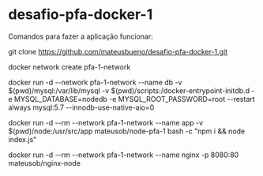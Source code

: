 # desafio-pfa-docker-1

Comandos para fazer a aplicação funcionar:

git clone https://github.com/mateusbueno/desafio-pfa-docker-1.git

docker network create pfa-1-network

docker run -d --network pfa-1-network --name db -v $(pwd)/mysql:/var/lib/mysql -v $(pwd)/scripts:/docker-entrypoint-initdb.d -e MYSQL_DATABASE=nodedb -e MYSQL_ROOT_PASSWORD=root --restart always mysql:5.7 --innodb-use-native-aio=0

docker run -d --rm --network pfa-1-network --name app -v $(pwd)/node:/usr/src/app mateusob/node-pfa-1 bash -c "npm i && node index.js"

docker run -d --rm --network pfa-1-network --name nginx -p 8080:80 mateusob/nginx-node
